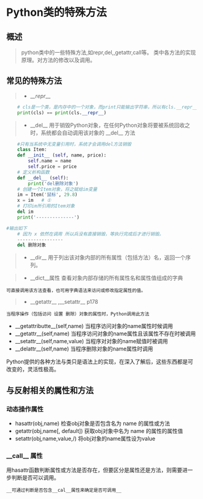 # Python类的特殊方法
## 概述

> python类中的一些特殊方法,如repr,del,,getattr,call等。 类中各方法的实现原理。对方法的修改以及调用。

## 常见的特殊方法

>- \__\__repr____
```python
    # cls是一个类，是内存中的一个对象，而print只能输出字符串，所以有cls.__repr__
    print(cls) == print(cls.__repr__)

```
>- \_\_del__  用于销毁Python对象，在任何Python对象将要被系统回收之时，系统都会自动调用该对象的 \_\_del__ 方法
            

  
```python
    #只有当系统中无变量引用时，系统才会调用del方法销毁
    class Item:
    def __init__ (self, name, price):
        self.name = name
        self.price = price
    # 定义析构函数
    def __del__ (self):
        print('del删除对象')
    # 创建一个Item对象，将之赋给im变量
    im = Item('鼠标', 29.8)
    x = im   # ①
    # 打印im所引用的Item对象
    del im
    print('--------------')

#输出如下
    # 因为 x 依然在调用 所以兵没有直接销毁，等执行完成后才进行销毁。
    -----------------
    del 删除对象
```
>- \_\_dir__ 用于列出该对象内部的所有属性（包括方法）名，返回一个序列。

>- \_\_dict__属性 查看对象内部存储的所有属性名和属性值组成的字典
    
    可直接调用该方法查看，也可用字典语法来访问或修改指定属性的值。

>- \_\_getattr__ ,\_\_setattr__      p178

    当程序操作（包括访问 设置 删除）对象的属性时，Python调用此方法
    
- \_\_getattributte__(self,name) 当程序访问对象的name属性时候调用
- \_\_getattr__(self,name) 当程序访问对象的name属性且该属性不存在时被调用
- \_\_setattr__(self,name,value) 当程序对对象的name赋值时被调用
- \_\_delattr__(self,name) 当程序删除对象的name属性时调用

Python提供的各种方法与类只是语法上的实现，在深入了解后，这些东西都是可改变的，灵活性极高。

## 与反射相关的属性和方法

### 动态操作属性
- hasattr(obj,name) 检查obj对象是否包含名为 name 的属性或方法
- getattr(obj,name[, default]) 获取obj对象中名为 name 的属性的属性值
- setattr(obj,name,value,/) 将obj对象的name属性设为value

### \_\_call__ 属性
    
用hasattr函数判断属性或方法是否存在，但要区分是属性还是方法，则需要进一步判断是否可以调用。
        
    __可通过判断是否包含__cal__属性来确定是否可调用__
    